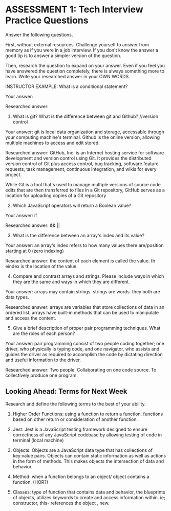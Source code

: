# ASSESSMENT 1: Tech Interview Practice Questions

Answer the following questions.

First, without external resources. Challenge yourself to answer from memory as if you were in a job interview. If you don't know the answer a good tip is to answer a simpler version of the question.

Then, research the question to expand on your answer. Even if you feel you have answered the question completely, there is always something more to learn. Write your researched answer in your OWN WORDS.

INSTRUCTOR EXAMPLE: What is a conditional statement?

Your answer:

Researched answer:

1. What is git? What is the difference between git and Github? //version control

Your answer: git is local data organization and storage, accessable through your computing machine's terminal. Github is the online version, allowing multiple machines to access and edit stored.

Researched answer:  GitHub, Inc. is an Internet hosting service for software development and version control using Git. It provides the distributed version control of Git plus access control, bug tracking, software feature requests, task management, continuous integration, and wikis for every project. 

While Git is a tool that's used to manage multiple versions of source code edits that are then transferred to files in a Git repository, GitHub serves as a location for uploading copies of a Git repository

2. Which JavaScript operators will return a Boolean value?

Your answer: if

Researched answer: && || 

3. What is the difference between an array's index and its value?

Your answer: an array's index refers to how many values there are/position starting at 0 (zero indexing)

Researched answer: the content of each element is called the value. th eindex is the location of the value.

4. Compare and contrast arrays and strings. Please include ways in which they are the same and ways in which they are different.

Your answer: arrays may contain strings. strings are words. they both are data types.

Researched answer: arrays are variables that store collections of data in an ordered list, arrays have built-in methods that can be used to manipulate and access the content. 

5. Give a brief description of proper pair programming techniques. What are the roles of each person?

Your answer: pair programming consist of two people coding together; one driver, who physically is typing code, and one navigator, who assists and guides the driver as required to accomplish the code by dictating direction and useful information to the driver.

Researched answer: Two people.
Collaborating on one code source.
To collectively produce one program.

## Looking Ahead: Terms for Next Week

Research and define the following terms to the best of your ability.

1. Higher Order Functions: using a function to return a function. functions based on other return or consideration of another function.

2. Jest: Jest is a JavaScript testing framework designed to ensure correctness of any JavaScript codebase by allowing testing of code in terminal (local machine)

3. Objects: Objects are a JavaScript data type that has collections of key:value pairs. Objects can contain static information as well as actions in the form of methods. This makes objects the intersection of data and behavior.

4. Method: when a function belongs to an object/ object contains a function. (HOR?)

5. Classes: type of function that contains data and behavior, the blueprints of objects, utilizes keywords to create and access information within. ie; constructor, this- references the object , new.
